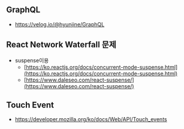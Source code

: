## GraphQL

- https://velog.io/@hyunjine/GraphQL

## React Network Waterfall 문제

- suspense이용
  - [https://ko.reactjs.org/docs/concurrent-mode-suspense.html](https://ko.reactjs.org/docs/concurrent-mode-suspense.html)
  - [https://www.daleseo.com/react-suspense/](https://www.daleseo.com/react-suspense/)

## Touch Event

- https://developer.mozilla.org/ko/docs/Web/API/Touch_events
